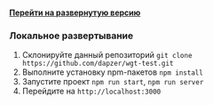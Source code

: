 #### [Перейти на развернутую версию](https://webtronics.dapzer.ru)

### Локальное развертывание

1. Склонируйте данный репозиторий `git clone https://github.com/dapzer/wgt-test.git`
2. Выполните установку npm-пакетов `npm install`
3. Запустите проект `npm run start`, `npm run server`
4. Перейдите на `http://localhost:3000`
